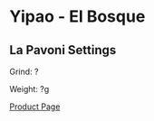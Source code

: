 
# Yipao - El Bosque

## La Pavoni Settings

Grind: ?

Weight: ?g



[Product Page](https://yipao-coffee.com/collections/coffee/products/el-bosque-antioquia)